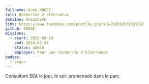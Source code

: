 ```yaml
---
fullname: Guno KOESE
role: Recherche D'alternance
domaine: Animation
link: https://www.facebook.com/profile.php?id=100010571831967
github: KOESE
missions:
  - start: 2022-09-19
    end: 2024-01-24
    status: admin
    employer: Pour une recherche d'alternance
badges:
  - segur
---
```


Consultant SEA le jour, le soir promenade dans le parc.
